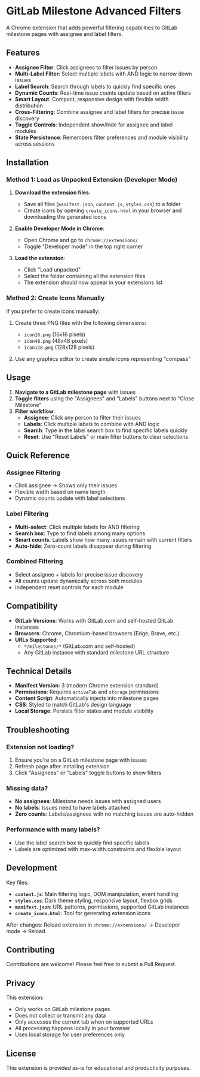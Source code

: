 # GitLab Milestone Advanced Filters

A Chrome extension that adds powerful filtering capabilities to GitLab milestone pages with assignee and label filters.

## Features

- **Assignee Filter**: Click assignees to filter issues by person
- **Multi-Label Filter**: Select multiple labels with AND logic to narrow down issues
- **Label Search**: Search through labels to quickly find specific ones
- **Dynamic Counts**: Real-time issue counts update based on active filters
- **Smart Layout**: Compact, responsive design with flexible width distribution
- **Cross-Filtering**: Combine assignee and label filters for precise issue discovery
- **Toggle Controls**: Independent show/hide for assignee and label modules
- **State Persistence**: Remembers filter preferences and module visibility across sessions

## Installation

### Method 1: Load as Unpacked Extension (Developer Mode)

1. **Download the extension files**:

   - Save all files (`manifest.json`, `content.js`, `styles.css`) to a folder
   - Create icons by opening `create_icons.html` in your browser and downloading the generated icons

2. **Enable Developer Mode in Chrome**:

   - Open Chrome and go to `chrome://extensions/`
   - Toggle "Developer mode" in the top right corner

3. **Load the extension**:
   - Click "Load unpacked"
   - Select the folder containing all the extension files
   - The extension should now appear in your extensions list

### Method 2: Create Icons Manually

If you prefer to create icons manually:

1. Create three PNG files with the following dimensions:

   - `icon16.png` (16x16 pixels)
   - `icon48.png` (48x48 pixels)
   - `icon128.png` (128x128 pixels)

2. Use any graphics editor to create simple icons representing "compass"

## Usage

1. **Navigate to a GitLab milestone page** with issues
2. **Toggle filters** using the "Assignees" and "Labels" buttons next to "Close Milestone"
3. **Filter workflow**:
   - **Assignee**: Click any person to filter their issues
   - **Labels**: Click multiple labels to combine with AND logic
   - **Search**: Type in the label search box to find specific labels quickly
   - **Reset**: Use "Reset Labels" or main filter buttons to clear selections

## Quick Reference

### Assignee Filtering

- Click assignee → Shows only their issues
- Flexible width based on name length
- Dynamic counts update with label selections

### Label Filtering

- **Multi-select**: Click multiple labels for AND filtering
- **Search box**: Type to find labels among many options
- **Smart counts**: Labels show how many issues remain with current filters
- **Auto-hide**: Zero-count labels disappear during filtering

### Combined Filtering

- Select assignee + labels for precise issue discovery
- All counts update dynamically across both modules
- Independent reset controls for each module

## Compatibility

- **GitLab Versions**: Works with GitLab.com and self-hosted GitLab instances
- **Browsers**: Chrome, Chromium-based browsers (Edge, Brave, etc.)
- **URLs Supported**:
  - `*/milestones/*` (GitLab.com and self-hosted)
  - Any GitLab instance with standard milestone URL structure

## Technical Details

- **Manifest Version**: 3 (modern Chrome extension standard)
- **Permissions**: Requires `activeTab` and `storage` permissions
- **Content Script**: Automatically injects into milestone pages
- **CSS**: Styled to match GitLab's design language
- **Local Storage**: Persists filter states and module visibility

## Troubleshooting

### Extension not loading?

1. Ensure you're on a GitLab milestone page with issues
2. Refresh page after installing extension
3. Click "Assignees" or "Labels" toggle buttons to show filters

### Missing data?

- **No assignees**: Milestone needs issues with assigned users
- **No labels**: Issues need to have labels attached
- **Zero counts**: Labels/assignees with no matching issues are auto-hidden

### Performance with many labels?

- Use the label search box to quickly find specific labels
- Labels are optimized with max-width constraints and flexible layout

## Development

Key files:

- **`content.js`**: Main filtering logic, DOM manipulation, event handling
- **`styles.css`**: Dark theme styling, responsive layout, flexbox grids
- **`manifest.json`**: URL patterns, permissions, supported GitLab instances
- **`create_icons.html`**: Tool for generating extension icons

After changes: Reload extension in `chrome://extensions/` → Developer mode → Reload

## Contributing

Contributions are welcome! Please feel free to submit a Pull Request.

## Privacy

This extension:

- Only works on GitLab milestone pages
- Does not collect or transmit any data
- Only accesses the current tab when on supported URLs
- All processing happens locally in your browser
- Uses local storage for user preferences only

## License

This extension is provided as-is for educational and productivity purposes.
